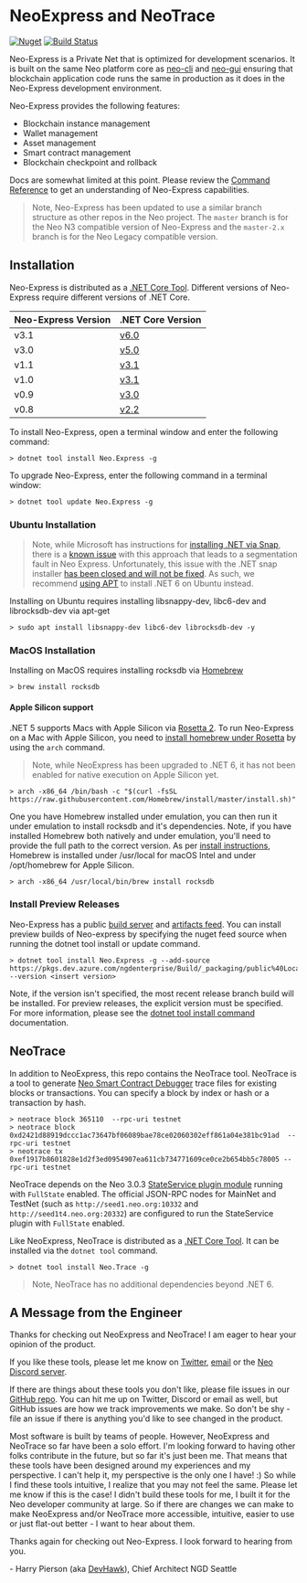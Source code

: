 <!-- markdownlint-enable -->
# NeoExpress and NeoTrace

[![Nuget](https://img.shields.io/nuget/v/Neo.Express)](https://www.nuget.org/packages/Neo.Express/)
[![Build Status](https://dev.azure.com/ngdenterprise/Build/_apis/build/status/neo-project.neo-express?branchName=master)](https://dev.azure.com/ngdenterprise/Build/_build/latest?definitionId=2&branchName=master)

Neo-Express is a Private Net that is optimized for
development scenarios. It is built on the same Neo platform core as
[neo-cli](https://docs.neo.org/docs/en-us/node/cli/setup.html) and
[neo-gui](https://docs.neo.org/docs/en-us/node/gui/install.html) ensuring that
blockchain application code runs the same in production as it does in the
Neo-Express development environment.

Neo-Express provides the following features:

- Blockchain instance management
- Wallet management
- Asset management
- Smart contract management
- Blockchain checkpoint and rollback

Docs are somewhat limited at this point. Please review the
[Command Reference](docs/command-reference.md) to get an understanding of
Neo-Express capabilities.

> Note, Neo-Express has been updated to use a similar branch structure as other repos in the 
> Neo project. The `master` branch is for the Neo N3 compatible version of Neo-Express
> and the `master-2.x` branch is for the Neo Legacy compatible version.

## Installation

Neo-Express is distributed as a
[.NET Core Tool](https://docs.microsoft.com/en-us/dotnet/core/tools/global-tools).
Different versions of Neo-Express require different versions of .NET Core.

|Neo-Express Version|.NET Core Version|
|-------------------|-----------------|
| v3.1 | [v6.0](https://dotnet.microsoft.com/download/dotnet/6.0) |
| v3.0 | [v5.0](https://dotnet.microsoft.com/download/dotnet/5.0) |
| v1.1 | [v3.1](https://dotnet.microsoft.com/download/dotnet-core/3.1) |
| v1.0 | [v3.1](https://dotnet.microsoft.com/download/dotnet-core/3.1) |
| v0.9 | [v3.0](https://dotnet.microsoft.com/download/dotnet-core/3.0) |
| v0.8 | [v2.2](https://dotnet.microsoft.com/download/dotnet-core/2.2) |

To install Neo-Express, open a terminal window and enter the following command:

``` shell
> dotnet tool install Neo.Express -g
```

To upgrade Neo-Express, enter the following command in a terminal window:

``` shell
> dotnet tool update Neo.Express -g
```

### Ubuntu Installation

> Note, while Microsoft has instructions for [installing .NET via Snap](https://docs.microsoft.com/en-us/dotnet/core/install/linux-snap),
> there is a [known issue](https://github.com/dotnet/runtime/issues/3775#issuecomment-534263315) with this approach that leads to a
> segmentation fault in Neo Express. Unfortunately, this issue with the .NET snap installer
> [has been closed and will not be fixed](https://github.com/dotnet/runtime/issues/3775#issuecomment-888676286).
> As such, we recommend [using APT](https://docs.microsoft.com/en-us/dotnet/core/install/linux-ubuntu) to install .NET 6 on Ubuntu instead.

Installing on Ubuntu requires installing libsnappy-dev, libc6-dev and librocksdb-dev via apt-get

``` shell
> sudo apt install libsnappy-dev libc6-dev librocksdb-dev -y
```

### MacOS Installation

Installing on MacOS requires installing rocksdb via [Homebrew](https://brew.sh/)

``` shell
> brew install rocksdb
```

#### Apple Silicon support

.NET 5 supports Macs with Apple Silicon via [Rosetta 2](https://support.apple.com/guide/security/rosetta-2-on-a-mac-with-apple-silicon-secebb113be1/1/web/1).
To run Neo-Express on a Mac with Apple Silicon, you need to [install homebrew under Rosetta](https://stackoverflow.com/questions/64882584/how-to-run-the-homebrew-installer-under-rosetta-2-on-m1-macbook/64883440#64883440) by using the `arch` command.

> Note, while NeoExpress has been upgraded to .NET 6, it has not been enabled for native execution on Apple Silicon yet.

``` shell
> arch -x86_64 /bin/bash -c "$(curl -fsSL https://raw.githubusercontent.com/Homebrew/install/master/install.sh)"
```
One you have Homebrew installed under emulation, you can then run it under emulation to install rocksdb and it's dependencies. 
Note, if you have installed Homebrew both natively and under emulation, you'll need to provide the full path to the correct version.
As per [install instructions](https://docs.brew.sh/Installation), Homebrew is installed under /usr/local for macOS Intel and under /opt/homebrew for Apple Silicon.

``` shell
> arch -x86_64 /usr/local/bin/brew install rocksdb
```

### Install Preview Releases

Neo-Express has a public [build server](https://dev.azure.com/ngdenterprise/Build/_build?definitionId=2)
and [artifacts feed](https://dev.azure.com/ngdenterprise/Build/_packaging?_a=feed&feed=public%40Local).
You can install preview builds of Neo-express by specifying the nuget feed source
when running the dotnet tool install or update command.

``` shell
> dotnet tool install Neo.Express -g --add-source https://pkgs.dev.azure.com/ngdenterprise/Build/_packaging/public%40Local/nuget/v3/index.json --version <insert version>
```

Note, if the version isn't specified, the most recent release branch build will
be installed. For preview releases, the explicit version must be specified.
For more information, please see the
[dotnet tool install command](https://docs.microsoft.com/en-us/dotnet/core/tools/dotnet-tool-install#options)
documentation.

## NeoTrace

In addition to NeoExpress, this repo contains the NeoTrace tool. NeoTrace is a tool
to generate [Neo Smart Contract Debugger](https://github.com/neo-project/neo-debugger)
trace files for existing blocks or transactions. You can specify a block by index or hash
or a transaction by hash.


```
> neotrace block 365110  --rpc-uri testnet
> neotrace block 0xd2421d88919dccc1ac73647bf06089bae78ce02060302eff861a04e381bc91ad  --rpc-uri testnet
> neotrace tx 0xef1917b8601828e1d2f3ed0954907ea611cb734771609ce0ce2b654bb5c78005 --rpc-uri testnet
```

NeoTrace depends on the Neo 3.0.3 [StateService plugin module](https://github.com/neo-project/neo-modules/tree/master/src/StateService)
running with `FullState` enabled. The official JSON-RPC nodes for MainNet and TestNet
(such as `http://seed1.neo.org:10332` and `http://seed1t4.neo.org:20332`) are configured to
run the StateService plugin with `FullState` enabled.

Like NeoExpress, NeoTrace is distributed as a [.NET Core Tool](https://docs.microsoft.com/en-us/dotnet/core/tools/global-tools).
It can be installed via the `dotnet tool` command.

``` shell
> dotnet tool install Neo.Trace -g
```

> Note, NeoTrace has no additional dependencies beyond .NET 6.

## A Message from the Engineer

Thanks for checking out NeoExpress and NeoTrace! I am eager to hear your opinion of the product.

If you like these tools, please let me know on [Twitter](https://twitter.com/devhawk),
[email](mailto:devhawk@outlook.com) or the [Neo Discord server](https://discord.gg/G5WEPwC).

If there are things about these tools you don't like, please file issues in our
[GitHub repo](https://github.com/neo-project/neo-express/issues). You can hit me up on
Twitter, Discord or email as well, but GitHub issues are how we track improvements
we make. So don't be shy - file an issue if there is anything you'd like to see changed in the product.

Most software is built by teams of people. However, NeoExpress and NeoTrace so far have been
a solo effort. I'm looking forward to having other folks contribute in the future,
but so far it's just been me. That means that these tools have been designed around
my experiences and my perspective. I can't help it, my perspective is the only
one I have! :) So while I find these tools intuitive, I realize that you may not
feel the same. Please let me know if this is the case! I didn't build these tools
for me, I built it for the Neo developer community at large. So if there are
changes we can make to make NeoExpress and/or NeoTrace more accessible, intuitive, easier to
use or just flat-out better - I want to hear about them.

Thanks again for checking out Neo-Express. I look forward to hearing from you.

\- Harry Pierson (aka [DevHawk](http://devhawk.net)), Chief Architect NGD Seattle
